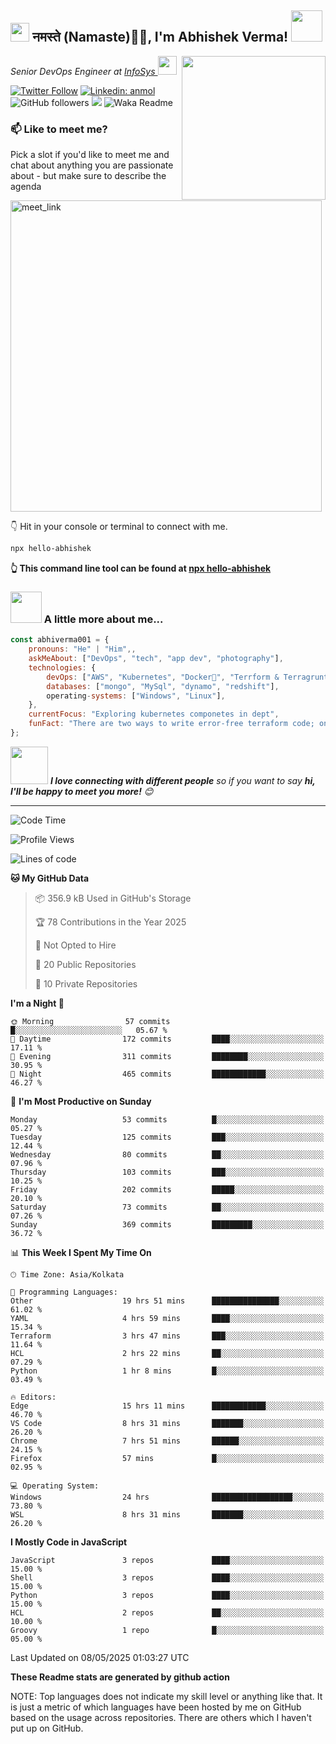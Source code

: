 <h2><img src="https://emojis.slackmojis.com/emojis/images/1531849430/4246/blob-sunglasses.gif?1531849430" width="30"/> नमस्ते (Namaste)🙏🏻, I'm Abhishek Verma! <img src="https://media.giphy.com/media/12oufCB0MyZ1Go/giphy.gif" width="50"></h2>
<img align='right' src="https://media.giphy.com/media/M9gbBd9nbDrOTu1Mqx/giphy.gif" width="230">
<p><em>Senior DevOps Engineer at <a href="https://www.infosys.com/">InfoSys
</a><img src="https://media.giphy.com/media/WUlplcMpOCEmTGBtBW/giphy.gif" width="30"> 
</em></p>

[![Twitter Follow](https://img.shields.io/twitter/follow/misteranmol?label=Follow)](https://twitter.com/intent/follow?screen_name=AbAbhishekverma)
[![Linkedin: anmol](https://img.shields.io/badge/-abhishek-blue?style=flat-square&logo=Linkedin&logoColor=white&link=https://www.linkedin.com/in/abhiverma001/)](https://www.linkedin.com/in/abhiverma001/)
![GitHub followers](https://img.shields.io/github/followers/abhiverma001?label=Follow&style=social)
![](https://visitor-badge.glitch.me/badge?page_id=anmol098.anmol098)
![Waka Readme](https://wakatime.com/badge/user/d23527f0-66b1-4a3f-9db5-c346e05aefa5.svg)

### 📫 Like to meet me?

Pick a slot if you'd like to meet me and chat about anything you are passionate about - but make sure to describe the agenda

<a href="https://calendly.com/ab-abhishekverma096/30min" target="_blank"><img width="498" alt="meet_link" src="https://user-images.githubusercontent.com/15426564/144297439-f530f383-e73e-41e0-9914-a9b7d3f432e5.png"></a>

👇 Hit in your console or terminal to connect with me.

```bash
npx hello-abhishek
```
**👆 This command line tool can be found at [npx hello-abhishek](https://github.com/abhiverma001/introduction-npm-package)**

### <img src="https://media.giphy.com/media/VgCDAzcKvsR6OM0uWg/giphy.gif" width="50"> A little more about me...  

```javascript
const abhiverma001 = {
    pronouns: "He" | "Him",,
    askMeAbout: ["DevOps", "tech", "app dev", "photography"],
    technologies: {
        devOps: ["AWS", "Kubernetes", "Docker🐳", "Terrform & Terragrunt", "Bash-Scripting", "CI-CD", "GitHub-Action", "Jenkins", "Spinnaker", "Datadog/New-Relic", "CloudFlare/Route53", "Nginx"],
        databases: ["mongo", "MySql", "dynamo", "redshift"],
        operating-systems: ["Windows", "Linux"],
    },
    currentFocus: "Exploring kubernetes componetes in dept",
    funFact: "There are two ways to write error-free terraform code; only the third one works"
};
```

<img src="https://media.giphy.com/media/LnQjpWaON8nhr21vNW/giphy.gif" width="60"> <em><b>I love connecting with different people</b> so if you want to say <b>hi, I'll be happy to meet you more!</b> 😊</em>

---
<!--START_SECTION:waka-->
![Code Time](http://img.shields.io/badge/Code%20Time-1%2C173%20hrs%2012%20mins-blue)

![Profile Views](http://img.shields.io/badge/Profile%20Views-0-blue)

![Lines of code](https://img.shields.io/badge/From%20Hello%20World%20I%27ve%20Written-156.1%20thousand%20lines%20of%20code-blue)

**🐱 My GitHub Data** 

> 📦 356.9 kB Used in GitHub's Storage 
 > 
> 🏆 78 Contributions in the Year 2025
 > 
> 🚫 Not Opted to Hire
 > 
> 📜 20 Public Repositories 
 > 
> 🔑 10 Private Repositories 
 > 
**I'm a Night 🦉** 

```text
🌞 Morning                57 commits          █░░░░░░░░░░░░░░░░░░░░░░░░   05.67 % 
🌆 Daytime                172 commits         ████░░░░░░░░░░░░░░░░░░░░░   17.11 % 
🌃 Evening                311 commits         ████████░░░░░░░░░░░░░░░░░   30.95 % 
🌙 Night                  465 commits         ████████████░░░░░░░░░░░░░   46.27 % 
```
📅 **I'm Most Productive on Sunday** 

```text
Monday                   53 commits          █░░░░░░░░░░░░░░░░░░░░░░░░   05.27 % 
Tuesday                  125 commits         ███░░░░░░░░░░░░░░░░░░░░░░   12.44 % 
Wednesday                80 commits          ██░░░░░░░░░░░░░░░░░░░░░░░   07.96 % 
Thursday                 103 commits         ███░░░░░░░░░░░░░░░░░░░░░░   10.25 % 
Friday                   202 commits         █████░░░░░░░░░░░░░░░░░░░░   20.10 % 
Saturday                 73 commits          ██░░░░░░░░░░░░░░░░░░░░░░░   07.26 % 
Sunday                   369 commits         █████████░░░░░░░░░░░░░░░░   36.72 % 
```


📊 **This Week I Spent My Time On** 

```text
🕑︎ Time Zone: Asia/Kolkata

💬 Programming Languages: 
Other                    19 hrs 51 mins      ███████████████░░░░░░░░░░   61.02 % 
YAML                     4 hrs 59 mins       ████░░░░░░░░░░░░░░░░░░░░░   15.34 % 
Terraform                3 hrs 47 mins       ███░░░░░░░░░░░░░░░░░░░░░░   11.64 % 
HCL                      2 hrs 22 mins       ██░░░░░░░░░░░░░░░░░░░░░░░   07.29 % 
Python                   1 hr 8 mins         █░░░░░░░░░░░░░░░░░░░░░░░░   03.49 % 

🔥 Editors: 
Edge                     15 hrs 11 mins      ████████████░░░░░░░░░░░░░   46.70 % 
VS Code                  8 hrs 31 mins       ███████░░░░░░░░░░░░░░░░░░   26.20 % 
Chrome                   7 hrs 51 mins       ██████░░░░░░░░░░░░░░░░░░░   24.15 % 
Firefox                  57 mins             █░░░░░░░░░░░░░░░░░░░░░░░░   02.95 % 

💻 Operating System: 
Windows                  24 hrs              ██████████████████░░░░░░░   73.80 % 
WSL                      8 hrs 31 mins       ███████░░░░░░░░░░░░░░░░░░   26.20 % 
```

**I Mostly Code in JavaScript** 

```text
JavaScript               3 repos             ████░░░░░░░░░░░░░░░░░░░░░   15.00 % 
Shell                    3 repos             ████░░░░░░░░░░░░░░░░░░░░░   15.00 % 
Python                   3 repos             ████░░░░░░░░░░░░░░░░░░░░░   15.00 % 
HCL                      2 repos             ██░░░░░░░░░░░░░░░░░░░░░░░   10.00 % 
Groovy                   1 repo              █░░░░░░░░░░░░░░░░░░░░░░░░   05.00 % 
```




 Last Updated on 08/05/2025 01:03:27 UTC
<!--END_SECTION:waka-->

**These Readme stats are generated by github action**

NOTE: Top languages does not indicate my skill level or anything like that. It is just a metric of which languages have been hosted by me on GitHub based on the usage across repositories. There are others which I haven't put up on GitHub.
